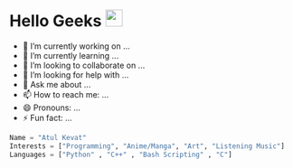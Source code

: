 # Hello Geeks  <img src="https://raw.githubusercontent.com/MartinHeinz/MartinHeinz/master/wave.gif" width="30px">

- 🔭 I’m currently working on ...                      
- 🌱 I’m currently learning ...
- 👯 I’m looking to collaborate on ...    
- 🤔 I’m looking for help with ...
- 💬 Ask me about ...
- 📫 How to reach me: ...
- 😄 Pronouns: ...
- ⚡ Fun fact: ...
```python
Name = "Atul Kevat"
Interests = ["Programming", "Anime/Manga", "Art", "Listening Music"]
Languages = ["Python" , "C++" , "Bash Scripting" , "C"]
```

<!--
**anonatul/anonatul** is a ✨ _special_ ✨ repository because its `README.md` (this file) appears on your GitHub profile.

Here are some ideas to get you started:


-->
